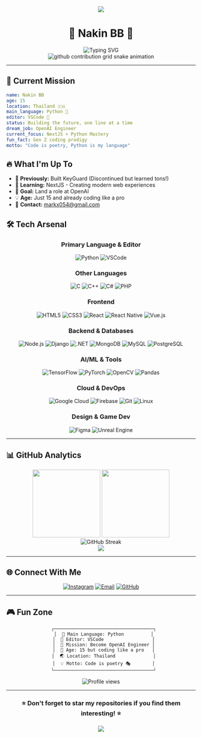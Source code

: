 <div align="center">
  <img src="https://capsule-render.vercel.app/api?type=waving&color=gradient&customColorList=6,11,20&height=180&section=header&text=Welcome%20to%20My%20Profile!&fontSize=42&fontColor=fff&animation=twinkling&fontAlignY=32"/>
</div>

# <div align="center">🐍 **Nakin BB** 🐍</div>

<div align="center">
  <img src="https://readme-typing-svg.herokuapp.com?font=Fira+Code&size=30&duration=3000&pause=1000&color=00D9FF&center=true&vCenter=true&width=600&lines=Python+Developer+%F0%9F%90%8D;From+Thailand+%F0%9F%87%B9%F0%9F%87%AD;15+Years+Old+Prodigy;NextJS+%26+Python+Expert;Future+OpenAI+Engineer;VSCode+Power+User" alt="Typing SVG" />
</div>

<div align="center">
  <picture>
    <source media="(prefers-color-scheme: dark)" srcset="https://raw.githubusercontent.com/execNakin/execNakin/output/github-contribution-grid-snake-dark.svg">
    <source media="(prefers-color-scheme: light)" srcset="https://raw.githubusercontent.com/execNakin/execNakin/output/github-contribution-grid-snake.svg">
    <img alt="github contribution grid snake animation" src="https://raw.githubusercontent.com/execNakin/execNakin/output/github-contribution-grid-snake.svg">
  </picture>
</div>

---

## 🎯 **Current Mission**
```yaml
name: Nakin BB
age: 15
location: Thailand 🇹🇭
main_language: Python 🐍
editor: VSCode 💙
status: Building the future, one line at a time
dream_job: OpenAI Engineer
current_focus: NextJS + Python Mastery
fun_fact: Gen Z coding prodigy
motto: "Code is poetry, Python is my language"
```

## 🔥 **What I'm Up To**
- 🚧 **Previously:** Built KeyGuard (Discontinued but learned tons!)
- 🌱 **Learning:** NextJS - Creating modern web experiences
- 🎯 **Goal:** Land a role at OpenAI
- 💡 **Age:** Just 15 and already coding like a pro
- 📧 **Contact:** markx054@gmail.com

## 🛠️ **Tech Arsenal**

<div align="center">

### **Primary Language & Editor**
![Python](https://img.shields.io/badge/Python-FFD43B?style=for-the-badge&logo=python&logoColor=blue)
![VSCode](https://img.shields.io/badge/VS_Code-007ACC?style=for-the-badge&logo=visual-studio-code&logoColor=white)

### **Other Languages**
![C](https://img.shields.io/badge/C-00599C?style=for-the-badge&logo=c&logoColor=white)
![C++](https://img.shields.io/badge/C++-00599C?style=for-the-badge&logo=cplusplus&logoColor=white)
![C#](https://img.shields.io/badge/C%23-239120?style=for-the-badge&logo=csharp&logoColor=white)
![PHP](https://img.shields.io/badge/PHP-777BB4?style=for-the-badge&logo=php&logoColor=white)

### **Frontend**
![HTML5](https://img.shields.io/badge/HTML5-E34F26?style=for-the-badge&logo=html5&logoColor=white)
![CSS3](https://img.shields.io/badge/CSS3-1572B6?style=for-the-badge&logo=css3&logoColor=white)
![React](https://img.shields.io/badge/React-20232A?style=for-the-badge&logo=react&logoColor=61DAFB)
![React Native](https://img.shields.io/badge/React_Native-20232A?style=for-the-badge&logo=react&logoColor=61DAFB)
![Vue.js](https://img.shields.io/badge/Vue%20js-35495E?style=for-the-badge&logo=vuedotjs&logoColor=4FC08D)

### **Backend & Databases**
![Node.js](https://img.shields.io/badge/Node%20js-339933?style=for-the-badge&logo=nodedotjs&logoColor=white)
![Django](https://img.shields.io/badge/Django-092E20?style=for-the-badge&logo=django&logoColor=green)
![.NET](https://img.shields.io/badge/.NET-512BD4?style=for-the-badge&logo=dotnet&logoColor=white)
![MongoDB](https://img.shields.io/badge/MongoDB-4EA94B?style=for-the-badge&logo=mongodb&logoColor=white)
![MySQL](https://img.shields.io/badge/MySQL-005C84?style=for-the-badge&logo=mysql&logoColor=white)
![PostgreSQL](https://img.shields.io/badge/PostgreSQL-316192?style=for-the-badge&logo=postgresql&logoColor=white)

### **AI/ML & Tools**
![TensorFlow](https://img.shields.io/badge/TensorFlow-FF6F00?style=for-the-badge&logo=tensorflow&logoColor=white)
![PyTorch](https://img.shields.io/badge/PyTorch-EE4C2C?style=for-the-badge&logo=pytorch&logoColor=white)
![OpenCV](https://img.shields.io/badge/OpenCV-27338e?style=for-the-badge&logo=OpenCV&logoColor=white)
![Pandas](https://img.shields.io/badge/Pandas-2C2D72?style=for-the-badge&logo=pandas&logoColor=white)

### **Cloud & DevOps**
![Google Cloud](https://img.shields.io/badge/Google_Cloud-4285F4?style=for-the-badge&logo=google-cloud&logoColor=white)
![Firebase](https://img.shields.io/badge/firebase-ffca28?style=for-the-badge&logo=firebase&logoColor=black)
![Git](https://img.shields.io/badge/GIT-E44C30?style=for-the-badge&logo=git&logoColor=white)
![Linux](https://img.shields.io/badge/Linux-FCC624?style=for-the-badge&logo=linux&logoColor=black)

### **Design & Game Dev**
![Figma](https://img.shields.io/badge/Figma-F24E1E?style=for-the-badge&logo=figma&logoColor=white)
![Unreal Engine](https://img.shields.io/badge/-Unreal%20Engine-313131?style=for-the-badge&logo=unreal-engine&logoColor=white)

</div>

---

## 📊 **GitHub Analytics**

<div align="center">
  <img height="180em" src="https://github-readme-stats.vercel.app/api?username=execnakin&show_icons=true&theme=tokyonight&include_all_commits=true&count_private=true"/>
  <img height="180em" src="https://github-readme-stats.vercel.app/api/top-langs/?username=execnakin&layout=compact&langs_count=8&theme=tokyonight"/>
</div>

<div align="center">
  <img src="https://github-readme-streak-stats.herokuapp.com/?user=execnakin&theme=tokyonight" alt="GitHub Streak" />
</div>

<div align="center">
  <img src="https://github-profile-trophy.vercel.app/?username=execnakin&theme=tokyonight&no-frame=false&no-bg=false&margin-w=4" />
</div>

---

## 🌐 **Connect With Me**

<div align="center">
  
[![Instagram](https://img.shields.io/badge/Instagram-E4405F?style=for-the-badge&logo=instagram&logoColor=white)](https://instagram.com/bruh__beee)
[![Email](https://img.shields.io/badge/Email-D14836?style=for-the-badge&logo=gmail&logoColor=white)](mailto:markx054@gmail.com)
[![GitHub](https://img.shields.io/badge/GitHub-100000?style=for-the-badge&logo=github&logoColor=white)](https://github.com/execNakin)

</div>

---

## 🎮 **Fun Zone**

<div align="center">
  
```
  ┌─────────────────────────────────────┐
  │  🐍 Main Language: Python          │
  │  💙 Editor: VSCode                  │
  │  🎯 Mission: Become OpenAI Engineer │
  │  🚀 Age: 15 but coding like a pro   │
  │  🌏 Location: Thailand              │
  │  💡 Motto: Code is poetry 🎭        │
  └─────────────────────────────────────┘
```

</div>

<div align="center">
  <img src="https://komarev.com/ghpvc/?username=execnakin&label=Profile%20views&color=0e75b6&style=flat" alt="Profile views" />
</div>

---

<div align="center">
  <h3>⭐ Don't forget to star my repositories if you find them interesting! ⭐</h3>
</div>

<div align="center">
  <img src="https://capsule-render.vercel.app/api?type=waving&color=gradient&customColorList=6,11,20&height=100&section=footer&animation=twinkling"/>
</div>
